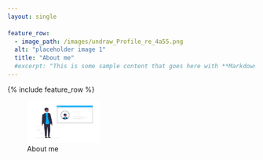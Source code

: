 ```yaml
---
layout: single

feature_row:
  - image_path: /images/undraw_Profile_re_4a55.png
  alt: "placeholder image 1"
  title: "About me"
  #excerpt: "This is some sample content that goes here with **Markdown** formatting."
---
```


{% include feature_row  %}


<figure>
<a href="/about">
  <img src="/images/undraw_Profile_re_4a55.png" alt="About me" width="150px">
</a>
  <figcaption>About me</figcaption>
</figure>
